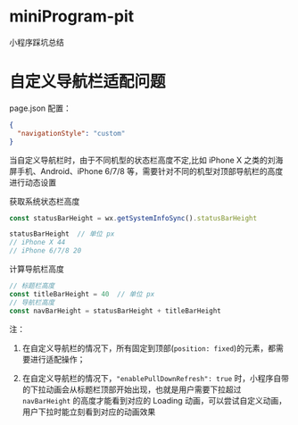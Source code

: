 # miniProgram-pit
小程序踩坑总结

# 自定义导航栏适配问题

page.json 配置：

```json
{
  "navigationStyle": "custom"
}
```

当自定义导航栏时，由于不同机型的状态栏高度不定,比如 iPhone X 之类的刘海屏手机、Android、iPhone 6/7/8 等，需要针对不同的机型对顶部导航栏的高度进行动态设置

获取系统状态栏高度

```js
const statusBarHeight = wx.getSystemInfoSync().statusBarHeight

statusBarHeight  // 单位 px
// iPhone X 44
// iPhone 6/7/8 20
```

计算导航栏高度

```js
// 标题栏高度
const titleBarHeight = 40  // 单位 px
// 导航栏高度
const navBarHeight = statusBarHeight + titleBarHeight
```

注：
1. 在自定义导航栏的情况下，所有固定到顶部(`position: fixed`)的元素，都需要进行适配操作；

2. 在自定义导航栏的情况下，`"enablePullDownRefresh": true` 时，小程序自带的下拉动画会从标题栏顶部开始出现，也就是用户需要下拉超过 `navBarHeight` 的高度才能看到对应的 Loading 动画，可以尝试自定义动画，用户下拉时能立刻看到对应的动画效果